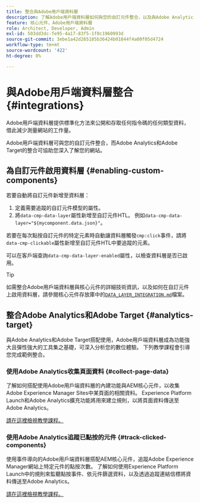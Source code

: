 ```yaml
---
title: 整合與Adobe用戶端資料層
description: 了解Adobe用戶端資料層如何與您的自訂元件整合，以及與Adobe Analytics和Adobe Target的整合如何協助您深入分析您的網站
feature: 核心元件，Adobe用戶端資料層
role: Architect, Developer, Admin
exl-id: 503dd3dc-fe95-4a17-83f5-1f0c1960993d
source-git-commit: 3ebe1a42d265185b36424b01844f4a00f05d4724
workflow-type: tm+mt
source-wordcount: '422'
ht-degree: 0%

---
```


# 與Adobe用戶端資料層整合 {#integrations}

Adobe用戶端資料層提供標準化方法來公開和存取任何指令碼的任何類型資料，借此減少測量網站的工作量。

Adobe用戶端資料層可與您的自訂元件整合，而Adobe Analytics和Adobe Target的整合可協助您深入了解您的網站。

## 為自訂元件啟用資料層 {#enabling-custom-components}

若要自動將自訂元件新增至資料層：

1. 定義需要追蹤的自訂元件模型的屬性。
1. 將`data-cmp-data-layer`屬性新增至自訂元件HTL。 例如`data-cmp-data-layer="${mycomponent.data.json}"`。

若要在每次點按自訂元件的特定元素時自動讓資料層觸發`cmp:click`事件，請將`data-cmp-clickable`屬性新增至自訂元件HTL中要追蹤的元素。

可以在客戶端查詢`data-cmp-data-layer-enabled`屬性，以檢查資料層是否已啟用。

>[!TIP]
>
>如需整合Adobe用戶端資料層與核心元件的詳細技術資訊，以及如何在自訂元件上啟用資料層，請參閱核心元件存放庫中的[`DATA_LAYER_INTEGRATION.md`](https://github.com/adobe/aem-core-wcm-components/blob/master/DATA_LAYER_INTEGRATION.md)檔案。

## 整合Adobe Analytics和Adobe Target {#analytics-target}

與Adobe Analytics和Adobe Target搭配使用，Adobe用戶端資料層成為功能強大且彈性強大的工具集之基礎，可深入分析您的數位體驗。 下列教學課程會引導您完成範例整合。

### 使用Adobe Analytics收集頁面資料 {#collect-page-data}

了解如何搭配使用Adobe用戶端資料層的內建功能與AEM核心元件，以收集Adobe Experience Manager Sites中某頁面的相關資料。 Experience Platform Launch和Adobe Analytics擴充功能將用來建立規則，以將頁面資料傳送至Adobe Analytics。

[請在這裡檢視教學課程。](https://docs.adobe.com/content/help/en/experience-manager-learn/sites/integrations/analytics/collect-data-analytics.html)

### 使用Adobe Analytics追蹤已點按的元件 {#track-clicked-components}

使用事件導向的Adobe用戶端資料層搭配AEM核心元件，追蹤Adobe Experience Manager網站上特定元件的點按次數。 了解如何使用Experience Platform Launch中的規則來監聽點按事件、依元件篩選資料，以及透過追蹤連結信標將資料傳送至Adobe Analytics。

[請在這裡檢視教學課程。](https://docs.adobe.com/content/help/en/experience-manager-learn/sites/integrations/analytics/track-clicked-component.html)
